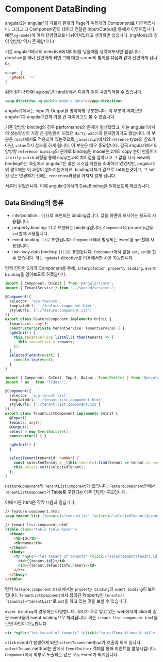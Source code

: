 # Component DataBinding

angular2는 angular1과 다르게 한개의 Page가 여러개의 Component로 이루어집니다. 그리고 그 Component간의 데이터 전달은 Input/Output을 통해서 이루어집니다. 
예전 `ng-model`이 이제 단방향으로 나뉘어져있다고 생각하면 쉽습니다. (ngModel과 같이 양방향 역시 존재합니다.)

기존 angular1에서의 directive에 데이터를 넣을때를 생각해보시면 쉽습니다. directive를 하나 선언하게 되면 그에 대한 scope의 범위를 다음과 같이 선언하게 됩니다.

```js
scope: {
  ngModel: '='
}
```

위와 같이 선언된 `ngModel`은 html상에서 다음과 같이 사용되어질 수 있습니다. 

```html
<app-directive ng-model="models.data"></app-directive>
```

angular2에서는 Input과 Output을 명확하게 구분합니다. 이 부분이 어찌보면 angular1과 angular2간의 가장 큰 차이라고도 볼 수 있습니다. 

기존 양방향 binding의 경우 performance의 문제가 발생했었고, 이는 angular1에서의 성능향상의 가장 큰 걸림돌이 되었던 `dirty-watch`의 문제점이기도 했습니다.
이 부분은 `react`에서도 적용되어 있는것으로, `javascript`에서의 `refrence` type의 참조가 아닌, `value`로서 참조를 하게 됩니다. 이 부분은 매우 중요합니다. 
결국 angular1에서의 양방향 `reference binding`의 문제로 binding된 model은 2개의 copy 본이 만들어지고 `dirty-watch` 과정을 통해 copy본과의 차이점을 알아내고 그 값을 다시 view에 binding하는 과정에서 angular1은 많은 시스템 자원을 소비하고 있었지만, angular2의 경우에는 이 과정이 없어지는거지요. binding자체가 값으로 set되는것이고, 그 set된 값은 변경되기 전에는 `rendering`과정을 거치지 않게 됩니다.

서론이 길었습니다. 이제 angular2에서의 DataBinding을 알아보도록 하겠습니다.

## Data Binding의 종류

* interpolation : `{{}}`로 표현되는 binding입니다. 값을 화면에 표시하는 용도로 사용됩니다. 
* property binding: `[]`로 표현되는 binding입니다. `Component`의 property값을 `set`할때 사용됩니다.
* event binding: `()`로 표현됩니다. `Component`에서 발생되는 event를 `get`할때 사용됩니다. 
* two-way data binding: `[()]`로 표현됩니다. `Component`에서 값을 `get`, `set`을 할 수 있습니다. 이는 `ngModel` directive를 이용해서만 사용 가능합니다.

먼저 간단한 2개의 Component를 통해, `interpolation`, `property binding`, `event binding`을 알아보도록 하겠습니다.

```ts
import { Component, OnInit } from '@angular/core';
import { TenantService } from '../shared/services';

@Component({
  selector: 'app-feature',
  templateUrl: './feature.component.html',
  styleUrls: ['./feature.component.css']
})
export class FeatureComponent implements OnInit {
  tenantList: any[];
  constructor(private tenantService: TenantService) { }
  ngOnInit() {
    this.tenantService.listAll().then(tenants => {
      this.tenantList = tenants;
    });
  }
  selectedTenant(event) {
    console.log(event);
  }
}
``` 

```ts
import { Component, OnInit, Input, Output, EventEmitter } from '@angular/core';
import * as _ from 'lodash';

@Component({
  selector: 'app-tenant-list',
  templateUrl: './tenant-list.component.html',
  styleUrls: ['./tenant-list.component.css']
})
export class TenantListComponent implements OnInit {
  @Input()
  tenants: any[];
  @Output()
  select = new EventEmitter();
  constructor() { }

  ngOnInit() {
  }

  selectTenant(tenantId: number) {
    const selectedTenant = _(this.tenants).find(tenant => tenant.id === tenantId);
    this.select.emit(selectedTenant);
  };
}
```

`FeatureComponent`와 `TenantListComponent`가 있습니다. `FeatureComponent`안에서 `TenantListComponent`가 Table로 구현되는 아주 간단한 구조입니다.

이에 따른 html은 각각 다음과 같습니다.

```html
// feature.component.html
<app-tenant-list [tenants]="tenantList" (select)="selectedTenant($event)"></app-tenant-list>
``` 

```html
// tenant-list.component.html
<table class="table table-hover">
  <thead>
    <th>Id</th>
    <th>Name</th>
  </thead>
  <tbody>
    <tr *ngFor="let tenant of tenants" (click)="selectTenant(tenant.id)">
      <td>{{tenant.id}}</td>
      <td>{{tenant.defaultInfo.name}}</td>
    </tr>
  </tbody>
</table>
```

먼저 `feature.component.html`에서는 `property binding`과 `event binding`이 보여집니다. `TenantListComponent`에서 정의된 Property인 `tenants`가 `[tenants]="tenantList"`로 `set`을 하고 있는 것을 보실 수 있습니다.

`event binding`의 경우에는 다양합니다. 우리가 주로 알고 있는 web에서의 click과 같은 event들이 event binding으로 처리됩니다. 이는 `tenant-list.component.html`을 보면 확인이 가능합니다.

```html
<tr *ngFor="let tenant of tenants" (click)="selectTenant(tenant.id)">
```

`click` event가 발생하게 되면 `selectTenant` method가 호출이 되게 됩니다. `selectTenant` method는 안에서 `EventEmitter` 객체를 통해 이벤트를 발생시킵니다. `Component`에서 외부로 노출되는 값은 모두 Event가 되게됩니다.

 

